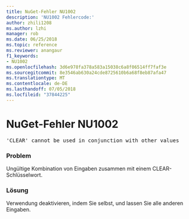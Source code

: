 ```yaml
---
title: NuGet-Fehler NU1002
description: 'NU1002 Fehlercode:'
author: zhili1208
ms.author: lzhi
manager: rob
ms.date: 06/25/2018
ms.topic: reference
ms.reviewer: anangaur
f1_keywords:
- NU1002
ms.openlocfilehash: 3d6e978fa378a583a15038c6a8f06514ff7faf3e
ms.sourcegitcommit: 8e3546ab630a24cde8725610b6a68f8eb87afa47
ms.translationtype: MT
ms.contentlocale: de-DE
ms.lasthandoff: 07/05/2018
ms.locfileid: "37844225"
---
```

# <a name="nuget-error-nu1002"></a>NuGet-Fehler NU1002

<pre>'CLEAR' cannot be used in conjunction with other values</pre>

### <a name="issue"></a>Problem
Ungültige Kombination von Eingaben zusammen mit einem CLEAR-Schlüsselwort.

### <a name="solution"></a>Lösung
Verwendung deaktivieren, indem Sie selbst, und lassen Sie alle anderen Eingaben.
